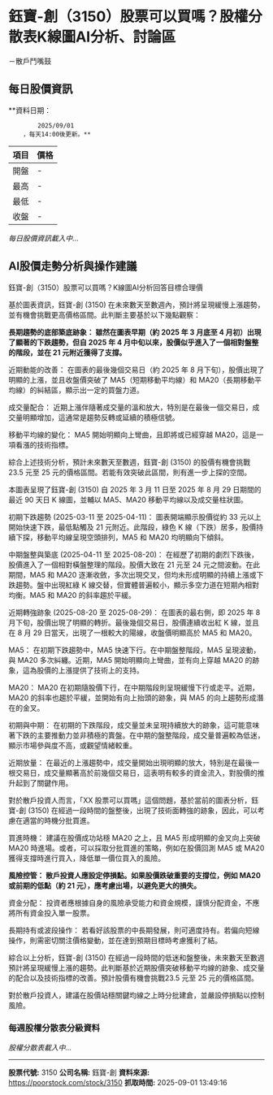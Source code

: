 # 鈺寶-創（3150）股票可以買嗎？股權分散表K線圖AI分析、討論區
－散戶鬥嘴鼓

## 每日股價資訊

**資料日期：
        
            2025/09/01
        ，每天14:00後更新。**

| 項目 | 價格 |
|------|------|
| 開盤 | - |
| 最高 | - |
| 最低 | - |
| 收盤 | - |

*每日股價資訊載入中...*

## AI股價走勢分析與操作建議

鈺寶-創（3150）股票可以買嗎？K線圖AI分析回答目標合理價

基於圖表資訊，鈺寶-創 (3150) 在未來數天至數週內，預計將呈現緩慢上漲趨勢，並有機會挑戰更高價格區間。此判斷主要基於以下幾點觀察：

**長期趨勢的底部築底跡象： 雖然在圖表早期（約 2025 年 3 月底至 4 月初）出現了顯著的下跌趨勢，但自 2025 年 4 月中旬以來，股價似乎進入了一個相對盤整的階段，並在 21 元附近獲得了支撐。**

近期動能的改善： 在圖表的最後幾個交易日（約 2025 年 8 月下旬），股價出現了明顯的上漲，並且收盤價突破了 MA5（短期移動平均線）和 MA20（長期移動平均線）的糾結區，顯示出一定的買盤力道。

成交量配合： 近期上漲伴隨著成交量的溫和放大，特別是在最後一個交易日，成交量明顯增加，這通常是趨勢反轉或延續的積極信號。

移動平均線的變化： MA5 開始明顯向上彎曲，且即將或已經穿越 MA20，這是一項看漲的技術指標。

綜合上述技術分析，預計未來數天至數週，鈺寶-創 (3150) 的股價有機會挑戰23.5 元至 25 元的價格區間。若能有效突破此區間，則有進一步上探的空間。

本圖表呈現了鈺寶-創 (3150) 自 2025 年 3 月 11 日至 2025 年 8 月 29 日期間的最近 90 天日 K 線圖，並輔以 MA5、MA20 移動平均線以及成交量柱狀圖。

初期下跌趨勢 (2025-03-11 至 2025-04-11)： 圖表開端顯示股價從約 33 元以上開始快速下跌，最低點觸及 21 元附近。此階段，綠色 K 線（下跌）居多，股價持續下探，移動平均線呈現空頭排列，MA5 和 MA20 均明顯向下傾斜。

中期盤整與築底 (2025-04-11 至 2025-08-20)： 在經歷了初期的劇烈下跌後，股價進入了一個相對橫盤整理的階段。股價大致在 21 元至 24 元之間波動。在此期間，MA5 和 MA20 逐漸收斂，多次出現交叉，但均未形成明顯的持續上漲或下跌趨勢。盤中出現紅綠 K 線交替，但實體普遍較小，顯示多空力道在短期內相對均衡。MA5 和 MA20 的斜率趨於平緩。

近期轉強跡象 (2025-08-20 至 2025-08-29)： 在圖表的最右側，即 2025 年 8 月下旬，股價出現了明顯的轉折。最後幾個交易日，股價連續收出紅 K 線，並且在 8 月 29 日當天，出現了一根較大的陽線，收盤價明顯高於 MA5 和 MA20。

MA5： 在初期下跌趨勢中，MA5 快速下行。在中期盤整階段，MA5 呈現波動，與 MA20 多次糾纏。近期，MA5 開始明顯向上彎曲，並有向上穿越 MA20 的跡象，這為股價的上漲提供了技術上的支持。

MA20： MA20 在初期隨股價下行，在中期階段則呈現緩慢下行或走平。近期，MA20 的斜率也趨於平緩，並開始有向上抬頭的跡象，與 MA5 的向上趨勢形成潛在的金叉。

初期與中期： 在初期的下跌階段，成交量並未呈現持續放大的跡象，這可能意味著下跌的主要推動力並非積極的賣盤。在中期的盤整階段，成交量普遍較為低迷，顯示市場參與度不高，或觀望情緒較重。

近期放量： 在最近的上漲趨勢中，成交量開始出現明顯的放大，特別是在最後一根交易日，成交量顯著高於前幾個交易日，這表明有較多的資金流入，對股價的推升起到了關鍵作用。

對於散戶投資人而言，「XX 股票可以買嗎」這個問題，基於當前的圖表分析，鈺寶-創 (3150) 在經過一段時間的盤整後，出現了技術面轉強的跡象，因此，可以考慮在適當的時機分批買進。

買進時機： 建議在股價成功站穩 MA20 之上，且 MA5 形成明顯的金叉向上突破 MA20 時進場。或者，可以採取分批買進的策略，例如在股價回測 MA5 或 MA20 獲得支撐時進行買入，降低單一價位買入的風險。

**風險控管： 散戶投資人應設定停損點。如果股價跌破重要的支撐位，例如 MA20 或前期的低點（約 21 元），應考慮出場，以避免更大的損失。**

資金分配： 投資者應根據自身的風險承受能力和資金規模，謹慎分配資金，不應將所有資金投入單一股票。

長期持有或波段操作： 若看好該股票的中長期發展，則可適度持有。若偏向短線操作，則需密切關注價格變動，並在達到預期目標時考慮獲利了結。

綜合以上分析，鈺寶-創 (3150) 在經過一段時間的低迷和盤整後，未來數天至數週預計將呈現緩慢上漲的趨勢。此判斷基於近期股價突破移動平均線的跡象、成交量的配合以及技術指標的改善。預計股價有機會挑戰23.5 元至 25 元的價格區間。

對於散戶投資人，建議在股價站穩關鍵均線之上時分批建倉，並嚴設停損點以控制風險。

### 每週股權分散表分級資料

*股權分散表載入中...*

---

**股票代號:** 3150
**公司名稱:** 鈺寶-創
**資料來源:** https://poorstock.com/stock/3150
**抓取時間:** 2025-09-01 13:49:16
